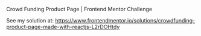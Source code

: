 Crowd Funding Product Page | Frontend Mentor Challenge

See my solution at: 
https://www.frontendmentor.io/solutions/crowdfunding-product-page-made-with-reactjs-L2rDOHtdy
